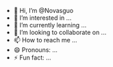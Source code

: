 - 👋 Hi, I’m @Novasguo
- 👀 I’m interested in ...
- 🌱 I’m currently learning ...
- 💞️ I’m looking to collaborate on ...
- 📫 How to reach me ...
- 😄 Pronouns: ...
- ⚡ Fun fact: ...

<!---
Novasguo/Novasguo is a ✨ special ✨ repository because its `README.md` (this file) appears on your GitHub profile.
You can click the Preview link to take a look at your changes.
--->
